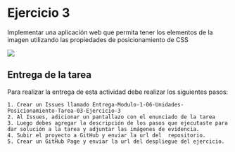 # Ejercicio 3
Implementar una aplicación web que permita tener los elementos de la imagen utilizando las propiedades de posicionamiento de CSS

![](https://storage.googleapis.com/academia-geek-general-bucket/modulo-1/modulo_1_img_21.png)

## Entrega de la tarea

Para realizar la entrega de esta actividad debe realizar los siguientes pasos:

    1. Crear un Issues llamado Entrega-Modulo-1-06-Unidades-Posicionamiento-Tarea-03-Ejercicio-3
    2. Al Issues, adicionar un pantallazo con el enunciado de la tarea
    3. Luego debes agregar la descripción de los pasos que ejecutaste para dar solución a la tarea y adjuntar las imágenes de evidencia.
    4. Subir el proyecto a GitHub y enviar la url del  repositorio.
    5. Crear un GitHub Page y enviar la url del despliegue del ejercicio.
